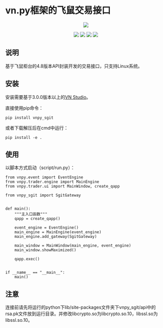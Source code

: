 # vn.py框架的飞鼠交易接口
<p align="center">
  <img src ="https://vnpy.oss-cn-shanghai.aliyuncs.com/vnpy-logo.png"/>
</p>

<p align="center">
    <img src ="https://img.shields.io/badge/version-4.8.2-blueviolet.svg"/>
    <img src ="https://img.shields.io/badge/platform-linux-yellow.svg"/>
    <img src ="https://img.shields.io/badge/python-3.7|3.8|3.9|3.10-blue.svg" />
    <img src ="https://img.shields.io/github/license/vnpy/vnpy.svg?color=orange"/>
</p>

## 说明

基于飞鼠柜台的4.8版本API封装开发的交易接口，只支持Linux系统。

## 安装

安装需要基于3.0.0版本以上的[VN Studio](https://www.vnpy.com)。

直接使用pip命令：

```
pip install vnpy_sgit
```

或者下载解压后在cmd中运行：

```
pip install -e .
```

## 使用

以脚本方式启动（script/run.py）：

```
from vnpy.event import EventEngine
from vnpy.trader.engine import MainEngine
from vnpy.trader.ui import MainWindow, create_qapp

from vnpy_sgit import SgitGateway


def main():
    """主入口函数"""
    qapp = create_qapp()

    event_engine = EventEngine()
    main_engine = MainEngine(event_engine)
    main_engine.add_gateway(SgitGateway)
    
    main_window = MainWindow(main_engine, event_engine)
    main_window.showMaximized()

    qapp.exec()


if __name__ == "__main__":
    main()
```

## 注意

连接前请先将运行的python下lib/site-packages文件夹下vnpy_sgit/api中的rsa.pk文件放到运行目录。并修改libcrypto.so为libcrypto.so.10，libssl.so为libssl.so.10。
